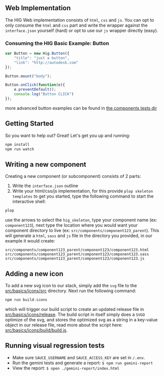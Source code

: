 ## Web Implementation
The HIG Web implementation consists of `html`, `css` and `js`. You can opt to only consume the `html` and `css` part and write the wrapper against the `interface.json` yourself (hard) or opt to use our `js` wrapper directly (easy). 

### Consuming the HIG Basic Example: Button
```javascript
var Button = new Hig.Button({
    "title": "just a button",
    "link": "http://autodesk.com"
});

Button.mount("body");

Button.onClick(function(e){
    e.preventDefault();
    console.log("Button CLICK")
});
```

more advanced button examples can be found in [the components tests dir](src/basics/button/tests/tests-button.html)

## Getting Started
So you want to help out? Great! Let's get you up and running:

```bash
npm install
npm run watch
```

## Writing a new component
Creating a new component (or subcomponent) consists of 2 parts:
1. Write the `interface.json` outline
2. Write your html/css/js implementation, for this provide `plop skeleton templates` to get you started, type the following command to start the interactive shell:

```bash
plop
```
use the arrows to select the `hig_skeleton`, type your component name (ex: `component123`), next type the location where you would want your component directory to live (ex: `src/components/component123_parent`). This will generate a `html`, `sass` and `js` file in the directory you provided, in our example it would create: 
```
src/components/component123_parent/component123/component123.html
src/components/component123_parent/component123/component123.sass
src/components/component123_parent/component123/component123.js
```

## Adding a new icon
To add a new svg icon to our stack, simply add the `svg` file to the [src/basics/icons/src](src/basics/icons/src) directory.
Next run the following command:
```bash
npm run build-icons
```
which will trigger our build script to create an updated release file in [src/basics/icons/release](src/basics/icons/release). The build script in itself simply does a `SVGO` optimize of the svg, and stores the optimized svg as a string in a key-value object in our release file, read more about the script here: [src/basics/icons/build/build.js](src/basics/icons/build/build.js).

## Running visual regression tests

- Make sure `SAUCE_USERNAME` and `SAUCE_ACCESS_KEY` are set in `/.env`.
- Run the gemini tests and generate a report: `$ npm run gemini-report`
- View the report: `$ open ./gemini-report/index.html`